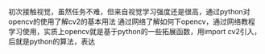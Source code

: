 初次接触视觉，虽然任务不难，但来自视觉学习强度还是很高，通过python对opencv的使用了解cv2的基本用法
通过网络了解如何下opencv，通过网络教程学习使用，实质上opencv就是基于python的一些拓展函数，用import cv2引入，后就是python的算法，表达
